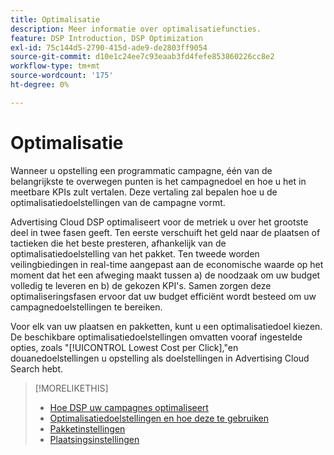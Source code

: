 ```yaml
---
title: Optimalisatie
description: Meer informatie over optimalisatiefuncties.
feature: DSP Introduction, DSP Optimization
exl-id: 75c144d5-2790-415d-ade9-de2803ff9054
source-git-commit: d10e1c24ee7c93eaab3fd4fefe853860226cc8e2
workflow-type: tm+mt
source-wordcount: '175'
ht-degree: 0%

---
```


# Optimalisatie

Wanneer u opstelling een programmatic campagne, één van de belangrijkste te overwegen punten is het campagnedoel en hoe u het in meetbare KPIs zult vertalen. Deze vertaling zal bepalen hoe u de optimalisatiedoelstellingen van de campagne vormt.

Advertising Cloud DSP optimaliseert voor de metriek u over het grootste deel in twee fasen geeft. Ten eerste verschuift het geld naar de plaatsen of tactieken die het beste presteren, afhankelijk van de optimalisatiedoelstelling van het pakket. Ten tweede worden veilingbiedingen in real-time aangepast aan de economische waarde op het moment dat het een afweging maakt tussen a) de noodzaak om uw budget volledig te leveren en b) de gekozen KPI&#39;s. Samen zorgen deze optimaliseringsfasen ervoor dat uw budget efficiënt wordt besteed om uw campagnedoelstellingen te bereiken.

Voor elk van uw plaatsen en pakketten, kunt u een optimalisatiedoel kiezen. De beschikbare optimalisatiedoelstellingen omvatten vooraf ingestelde opties, zoals &quot;[!UICONTROL Lowest Cost per Click],&quot;en douanedoelstellingen u opstelling als doelstellingen in Advertising Cloud Search hebt.

>[!MORELIKETHIS]
>
> * [Hoe DSP uw campagnes optimaliseert](/help/dsp/optimization/optimization-how-dsp-optimizes-campaigns.md)
>* [Optimalisatiedoelstellingen en hoe deze te gebruiken](/help/dsp/optimization/optimization-goals.md)
>* [Pakketinstellingen](/help/dsp/campaign-management/packages/package-settings.md)
>* [Plaatsingsinstellingen](/help/dsp/campaign-management/placements/placement-settings.md)

